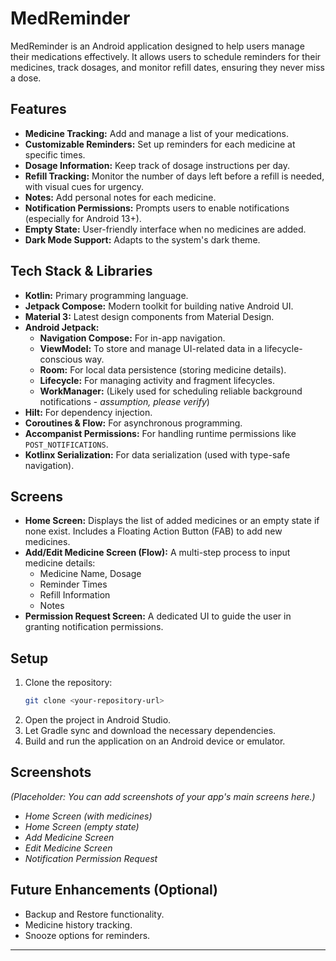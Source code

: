 # MedReminder

MedReminder is an Android application designed to help users manage their medications effectively. It allows users to schedule reminders for their medicines, track dosages, and monitor refill dates, ensuring they never miss a dose.

## Features

*   **Medicine Tracking:** Add and manage a list of your medications.
*   **Customizable Reminders:** Set up reminders for each medicine at specific times.
*   **Dosage Information:** Keep track of dosage instructions per day.
*   **Refill Tracking:** Monitor the number of days left before a refill is needed, with visual cues for urgency.
*   **Notes:** Add personal notes for each medicine.
*   **Notification Permissions:** Prompts users to enable notifications (especially for Android 13+).
*   **Empty State:** User-friendly interface when no medicines are added.
*   **Dark Mode Support:** Adapts to the system's dark theme.

## Tech Stack & Libraries

*   **Kotlin:** Primary programming language.
*   **Jetpack Compose:** Modern toolkit for building native Android UI.
*   **Material 3:** Latest design components from Material Design.
*   **Android Jetpack:**
    *   **Navigation Compose:** For in-app navigation.
    *   **ViewModel:** To store and manage UI-related data in a lifecycle-conscious way.
    *   **Room:** For local data persistence (storing medicine details).
    *   **Lifecycle:** For managing activity and fragment lifecycles.
    *   **WorkManager:** (Likely used for scheduling reliable background notifications - *assumption, please verify*)
*   **Hilt:** For dependency injection.
*   **Coroutines & Flow:** For asynchronous programming.
*   **Accompanist Permissions:** For handling runtime permissions like `POST_NOTIFICATIONS`.
*   **Kotlinx Serialization:** For data serialization (used with type-safe navigation).

## Screens

*   **Home Screen:** Displays the list of added medicines or an empty state if none exist. Includes a Floating Action Button (FAB) to add new medicines.
*   **Add/Edit Medicine Screen (Flow):** A multi-step process to input medicine details:
    *   Medicine Name, Dosage
    *   Reminder Times
    *   Refill Information
    *   Notes
*   **Permission Request Screen:** A dedicated UI to guide the user in granting notification permissions.

## Setup

1.  Clone the repository:
    ```bash
    git clone <your-repository-url>
    ```
2.  Open the project in Android Studio.
3.  Let Gradle sync and download the necessary dependencies.
4.  Build and run the application on an Android device or emulator.

## Screenshots

*(Placeholder: You can add screenshots of your app's main screens here.)*

*   *Home Screen (with medicines)*
*   *Home Screen (empty state)*
*   *Add Medicine Screen*
*   *Edit Medicine Screen*
*   *Notification Permission Request*

## Future Enhancements (Optional)

*   Backup and Restore functionality.
*   Medicine history tracking.
*   Snooze options for reminders.

---
